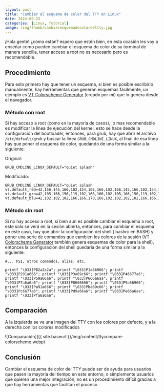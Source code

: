 ```yaml
---
layout: post
title: "Cambiar el esquema de color del TTY en Linux"
date: 2024-06-23
categories: [Linux, Tutorial]
image: /img/thumb/cambiaresquemadecolordeltty.jpg
---
```


¡Hola gente! ¿cómo están? espero que estén bien, en esta ocasión les voy a enseñar como pueden cambiar el esquema de color de su terminal de manera sencilla, tener acceso a root no es necesario pero es recomendable.

## Procedimiento

Para esto primero hay que tener un esquema, si bien es posible escribirlo manualmente, hay herramientas que generan esquemas fácilmente, un ejemplo es [VT Colorscheme Generator](https://itszariep.codeberg.page/vt-colorscheme-generator/) (creado por mi) que lo genera desde el navegador. 

### Método con root

Si hay acceso a root (como en la mayoría de casos), lo mas recomendable es modificar la linea de ejecución del kernel, esto se hace desde la configuración del bootloader, entonces, para grub, hay que abrir el archivo `/etc/default/grub` y buscar la linea `GRUB_CMDLINE_LINUX`, al final de esa linea hay que poner el esquema de color, quedando de una forma similar a la siguiente:

Original:
```
GRUB_CMDLINE_LINUX_DEFAULT="quiet splash"
```

Modificado:

```
GRUB_CMDLINE_LINUX_DEFAULT="quiet splash vt.default_red=42,166,145,166,102,154,102,166,102,166,145,166,102,154,102,166 vt.default_grn=42,105,166,156,119,102,166,166,102,105,166,156,119,102,166,166 vt.default_blu=42,102,102,102,166,166,170,166,102,102,102,102,166,166,170,166"
```

### Método sin root

Si no hay acceso a root, si bien aún es posible cambiar el esquema a root, este solo se verá en la sesión abierta, entonces, para cambiar el esquema en este caso, hay que abrir la configuración del shell (.bashrc en BASH) y poner una serie de comandos que cambien los colores de la sesión ([VT Colorscheme Generator](https://itszariep.codeberg.page/vt-colorscheme-generator/) también genera esquemas de color para la shell), entonces la configuración del shell quedaría de una forma similar a la siguiente:

```
#... PS1, otros comandos, alias, etc.

printf "\033]P02a2a2a"; printf "\033]P1a66966"; printf "\033]P291a666"; printf "\033]P3a69c66"; printf "\033]P46677a6"; printf "\033]P59a66a6"; printf "\033]P666a6aa"; printf "\033]P7a6a6a6"; printf "\033]P8666666"; printf "\033]P9a66966"; printf "\033]Pa91a666"; printf "\033]Pba69c66"; printf "\033]Pc6677a6"; printf "\033]Pd9a66a6"; printf "\033]Pe66a6aa"; printf "\033]Pfa6a6a6";
```

## Comparación

A la izquierda se ve una imagen del TTY con los colores por defecto, y a la derecha con los colores modificados

![Comparación]({{ site.baseurl }}/img/content/ttycompare-colorscheme.webp)


## Conclusión

Cambiar el esquema de color del TTY puede ser de ayuda para usuarios que pasen la mayoría del tiempo en este entorno, o simplemente usuarios que quieren una mejor integración, no es un procedimiento difícil gracias a que hay herramientas que facilitan el proceso.